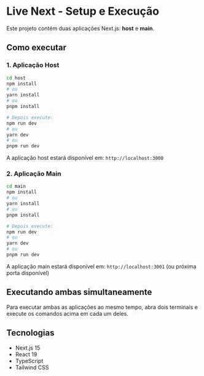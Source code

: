 # Live Next - Setup e Execução

Este projeto contém duas aplicações Next.js: **host** e **main**.

## Como executar

### 1. Aplicação Host

```bash
cd host
npm install
# ou
yarn install
# ou
pnpm install

# Depois execute:
npm run dev
# ou
yarn dev
# ou
pnpm run dev
```

A aplicação host estará disponível em: `http://localhost:3000`

### 2. Aplicação Main

```bash
cd main
npm install
# ou
yarn install
# ou
pnpm install

# Depois execute:
npm run dev
# ou
yarn dev
# ou
pnpm run dev
```

A aplicação main estará disponível em: `http://localhost:3001` (ou próxima porta disponível)

## Executando ambas simultaneamente

Para executar ambas as aplicações ao mesmo tempo, abra dois terminais e execute os comandos acima em cada um deles.

## Tecnologias

- Next.js 15
- React 19
- TypeScript
- Tailwind CSS